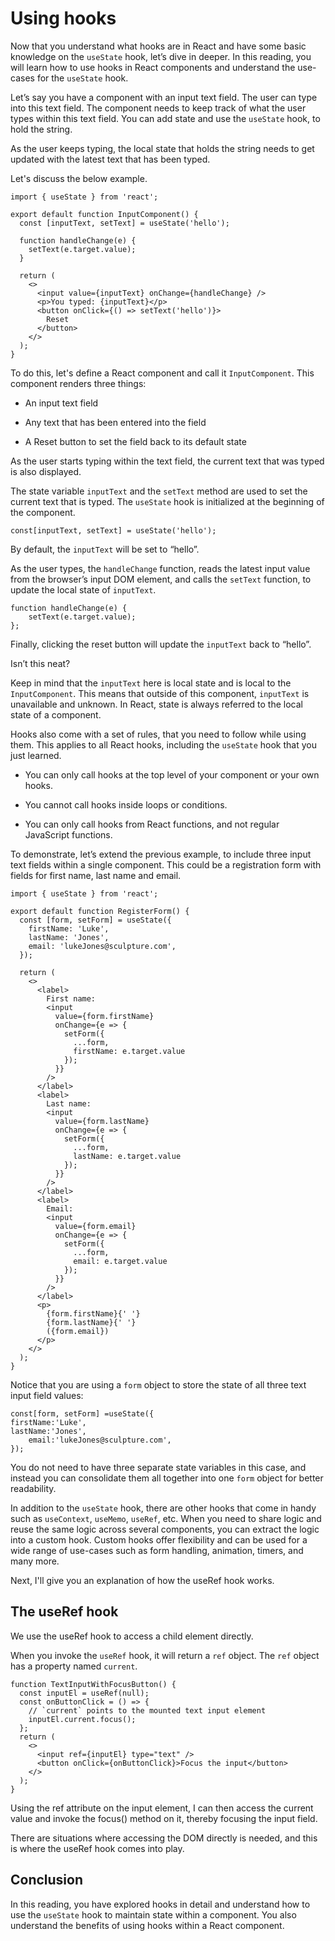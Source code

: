 # Using hooks

Now that you understand what hooks are in React and have some basic knowledge on the `useState` hook, let’s dive in deeper. In this reading, you will learn how to use hooks in React components and understand the use-cases for the `useState` hook.

Let’s say you have a component with an input text field. The user can type into this text field. The component needs to keep track of what the user types within this text field. You can add state and use the `useState` hook, to hold the string.

As the user keeps typing, the local state that holds the string needs to get updated with the latest text that has been typed.

Let's discuss the below example.

```
import { useState } from 'react';

export default function InputComponent() {
  const [inputText, setText] = useState('hello');

  function handleChange(e) {
    setText(e.target.value);
  }

  return (
    <>
      <input value={inputText} onChange={handleChange} />
      <p>You typed: {inputText}</p>
      <button onClick={() => setText('hello')}>
        Reset
      </button>
    </>
  );
}
```

To do this, let's define a React component and call it `InputComponent`. This component renders three things:

- An input text field

- Any text that has been entered into the field

- A Reset button to set the field back to its default state

As the user starts typing within the text field, the current text that was typed is also displayed.

The state variable `inputText` and the `setText` method are used to set the current text that is typed. The `useState` hook is initialized at the beginning of the component.

```
const[inputText, setText] = useState('hello');
```

By default, the `inputText` will be set to “hello”.

As the user types, the `handleChange` function, reads the latest input value from the browser’s input DOM element, and calls the `setText` function, to update the local state of `inputText`.

```
function handleChange(e) {
    setText(e.target.value);
};
```

Finally, clicking the reset button will update the `inputText` back to “hello”.

Isn’t this neat?

Keep in mind that the `inputText` here is local state and is local to the `InputComponent`. This means that outside of this component, `inputText` is unavailable and unknown. In React, state is always referred to the local state of a component.

Hooks also come with a set of rules, that you need to follow while using them. This applies to all React hooks, including the `useState` hook that you just learned.

- You can only call hooks at the top level of your component or your own hooks.

- You cannot call hooks inside loops or conditions.

- You can only call hooks from React functions, and not regular JavaScript functions.

To demonstrate, let’s extend the previous example, to include three input text fields within a single component. This could be a registration form with fields for first name, last name and email.

```
import { useState } from 'react';

export default function RegisterForm() {
  const [form, setForm] = useState({
    firstName: 'Luke',
    lastName: 'Jones',
    email: 'lukeJones@sculpture.com',
  });

  return (
    <>
      <label>
        First name:
        <input
          value={form.firstName}
          onChange={e => {
            setForm({
              ...form,
              firstName: e.target.value
            });
          }}
        />
      </label>
      <label>
        Last name:
        <input
          value={form.lastName}
          onChange={e => {
            setForm({
              ...form,
              lastName: e.target.value
            });
          }}
        />
      </label>
      <label>
        Email:
        <input
          value={form.email}
          onChange={e => {
            setForm({
              ...form,
              email: e.target.value
            });
          }}
        />
      </label>
      <p>
        {form.firstName}{' '}
        {form.lastName}{' '}
        ({form.email})
      </p>
    </>
  );
}
```

Notice that you are using a `form` object to store the state of all three text input field values:

```
const[form, setForm] =useState({
firstName:'Luke',
lastName:'Jones',
    email:'lukeJones@sculpture.com',
});
```

You do not need to have three separate state variables in this case, and instead you can consolidate them all together into one `form` object for better readability.

In addition to the `useState` hook, there are other hooks that come in handy such as `useContext`, `useMemo`, `useRef`, etc. When you need to share logic and reuse the same logic across several components, you can extract the logic into a custom hook. Custom hooks offer flexibility and can be used for a wide range of use-cases such as form handling, animation, timers, and many more.

Next, I'll give you an explanation of how the useRef hook works.

## The useRef hook

We use the useRef hook to access a child element directly.

When you invoke the `useRef` hook, it will return a `ref` object. The `ref` object has a property named `current`.

```
function TextInputWithFocusButton() {
  const inputEl = useRef(null);
  const onButtonClick = () => {
    // `current` points to the mounted text input element
    inputEl.current.focus();
  };
  return (
    <>
      <input ref={inputEl} type="text" />
      <button onClick={onButtonClick}>Focus the input</button>
    </>
  );
}
```

Using the ref attribute on the input element, I can then access the current value and invoke the focus() method on it, thereby focusing the input field.

There are situations where accessing the DOM directly is needed, and this is where the useRef hook comes into play.

## Conclusion

In this reading, you have explored hooks in detail and understand how to use the `useState` hook to maintain state within a component. You also understand the benefits of using hooks within a React component.
